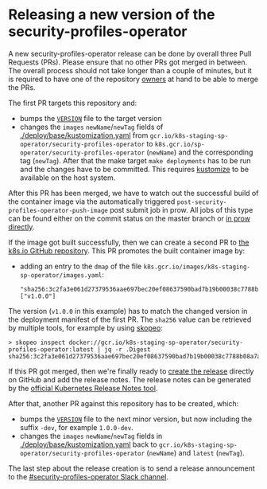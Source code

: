 # Releasing a new version of the security-profiles-operator

A new security-profiles-operator release can be done by overall three Pull Requests (PRs).
Please ensure that no other PRs got merged in between. The overall process
should not take longer than a couple of minutes, but it is required to have one
of the repository [owners](./OWNERS) at hand to be able to merge the PRs.

The first PR targets this repository and:

- bumps the [`VERSION`](VERSION) file to the target version
- changes the `images` `newName`/`newTag` fields of
  [./deploy/base/kustomization.yaml](deploy/base/kustomization.yaml) from
  `gcr.io/k8s-staging-sp-operator/security-profiles-operator` to
  `k8s.gcr.io/sp-operator/security-profiles-operator` (`newName`) and the
  corresponding tag (`newTag`). After that the make target `make deployments`
  has to be run and the changes have to be committed. This requires
  [kustomize](https://github.com/kubernetes-sigs/kustomize) to be available on
  the host system.

After this PR has been merged, we have to watch out the successful build of the
container image via the automatically triggered
`post-security-profiles-operator-push-image` post submit job in prow. All jobs of this
type can be found either on the commit status on the master branch or [in prow
directly](https://prow.k8s.io/?job=post-security-profiles-operator-push-image).

If the image got built successfully, then we can create a second PR to [the
k8s.io GitHub repository](https://github.com/kubernetes/k8s.io). This PR
promotes the built container image by:

- adding an entry to the `dmap` of the file
  `k8s.gcr.io/images/k8s-staging-sp-operator/images.yaml`:
  ```
  "sha256:3c2fa3e061d27379536aae697bec20ef08637590bad7b19b00038c7788b08a7a": ["v1.0.0"]
  ```

The version (`v1.0.0` in this example) has to match the changed version in the
deployment manifest of the first PR. The `sha256` value can be retrieved by
multiple tools, for example by using [skopeo](https://github.com/containers/skopeo):

```
> skopeo inspect docker://gcr.io/k8s-staging-sp-operator/security-profiles-operator:latest | jq -r .Digest
sha256:3c2fa3e061d27379536aae697bec20ef08637590bad7b19b00038c7788b08a7a
```

If this PR got merged, then we're finally ready to [create the
release](https://github.com/kubernetes-sigs/security-profiles-operator/releases/new)
directly on GitHub and add the release notes. The release notes can be generated
by the [official Kubernetes Release Notes
tool](https://github.com/kubernetes/release/tree/master/cmd/release-notes).

After that, another PR against this repository has to be created, which:

- bumps the [`VERSION`](VERSION) file to the next minor version, but now including the
  suffix `-dev`, for example `1.0.0-dev`.
- changes the `images` `newName`/`newTag` fields in
  [./deploy/base/kustomization.yaml](deploy/base/kustomization.yaml) back to
  `gcr.io/k8s-staging-sp-operator/security-profiles-operator` (`newName`) and `latest`
  (`newTag`).

The last step about the release creation is to send a release announcement to
the [#security-profiles-operator Slack channel](https://kubernetes.slack.com/messages/security-profiles-operator).
